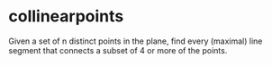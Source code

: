 # collinearpoints
Given a set of n distinct points in the plane, find every (maximal) line segment that connects a subset of 4 or more of the points.
